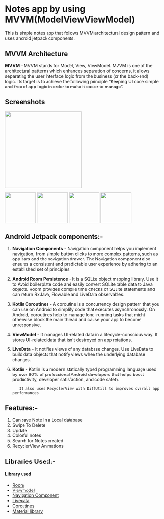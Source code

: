 # Notes app by using MVVM(ModelViewViewModel)
This is simple notes app that follows MVVM architectural design pattern and uses android jetpack components.

## MVVM Architecture

__MVVM__ - MVVM stands for Model, View, ViewModel. MVVM is one of the architectural patterns which enhances separation of concerns, it allows separating the user interface logic from the business (or the back-end) logic. Its target is to achieve the following principle “Keeping UI code simple and free of app logic in order to make it easier to manage”.      
 
 ## Screenshots
 
 <img height=250 width=250 src="![152f0574-b510-4703-9ee0-1045fb786735](https://user-images.githubusercontent.com/56357841/131113467-6dfbbb00-5e61-432a-b00f-cde9b4544953.jpg)">
<p>

  <img src="![351de55a-b24a-45ac-902d-47b56ccdf6e8](https://user-images.githubusercontent.com/56357841/131117741-77648036-4496-43c7-a408-d2a4d23fbccc.jpg)" width="100" height="100">
   <img src="![dcaa9c38-7f9c-45cc-b7c4-1db8090f0da2](https://user-images.githubusercontent.com/56357841/131117795-1839851d-676f-43d7-b722-f1ef27423d25.jpg)" width="100" height="100">
    <img src="
![e7c0115f-de02-40ca-abc1-ee0f5e34f729](https://user-images.githubusercontent.com/56357841/131117818-a10597e0-3d83-4b35-9d3f-26148e5e5223.jpg)" width="100" height="100">
     <img src="![ebdf521c-bd37-454f-ad0b-1d0760ddb88c](https://user-images.githubusercontent.com/56357841/131117840-fe7a80ae-112f-4617-bb1a-abcb46e8ba52.jpg)" width="100" height="100">
     






## Android Jetpack components:-
1. __Navigation Components__ - Navigation component helps you implement navigation, from simple button clicks to more complex patterns, such as app bars and the navigation drawer. The Navigation component also ensures a consistent and predictable user experience by adhering to an established set of principles.

2. __Android Room Persistence__ - It is a SQLite object mapping library. Use it to Avoid boilerplate code and easily convert SQLite table data to Java objects. Room provides compile time checks of SQLite statements and can return RxJava, Flowable and LiveData observables.

3. __Kotlin Coroutines__ - A coroutine is a concurrency design pattern that you can use on Android to simplify code that executes asynchronously. On Android, coroutines help to manage long-running tasks that might otherwise block the main thread and cause your app to become unresponsive.

4. __ViewModel__ - It manages UI-related data in a lifecycle-conscious way. It stores UI-related data that isn't destroyed on app rotations.

5. __LiveData__ - It notifies views of any database changes. Use LiveData to build data objects that notify views when the underlying database changes.

6. __Kotlin__ - Kotlin is a modern statically typed programming language used by over 60% of professional Android developers that helps boost productivity, developer satisfaction, and code safety.

          It also uses RecyclerView with DiffUtill to improves overall app performances

## Features:-
1. Can save Note In a Local database
2.  Swipe To Delete
3.  Update
4. Colorful notes
5. Search for Notes created
7. RecyclerView Animations



## Libraries Used:-
   <h4>Library used</h4>
<ul>
<li><a href="https://developer.android.com/topic/libraries/architecture/room" target="_blank">Room</a></li>
<li><a href="https://developer.android.com/topic/libraries/architecture/viewmodel" target="_blank">Viewmodel</a></li>
<li><a href="https://developer.android.com/guide/navigation/navigation-getting-started" target="_blank">Navigation Component</a></li>
<li><a href="https://developer.android.com/topic/libraries/architecture/livedata">Livedata</a></li>
<li><a href="https://developer.android.com/kotlin/coroutines" target="_blank">Coroutines</a></li>
<li><a href="https://material.io/develop/android/docs/getting-started/" target="_blank">Material library</a></li>          
   
</ul>

